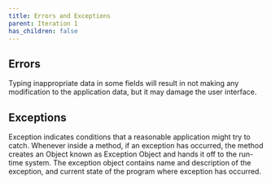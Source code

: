 ```yaml
---
title: Errors and Exceptions
parent: Iteration 1
has_children: false
---
```


## Errors
Typing inappropriate data in some fields will result in not making any modification to the application data, but it may damage the user interface.

## Exceptions
Exception indicates conditions that a reasonable application might try to catch. Whenever inside a method, if an exception has occurred, the method creates an Object known as Exception Object and hands it off to the run-time system. The exception object contains name and description of the exception, and current state of the program where exception has occurred.